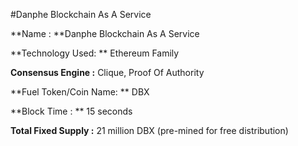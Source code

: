 #Danphe Blockchain As A Service

**Name : **Danphe Blockchain As A Service

**Technology Used: ** Ethereum Family

**Consensus Engine :** Clique, Proof Of Authority

**Fuel Token/Coin Name: ** DBX

**Block Time : ** 15 seconds

**Total Fixed Supply :** 21 million DBX (pre-mined for free distribution)

 


